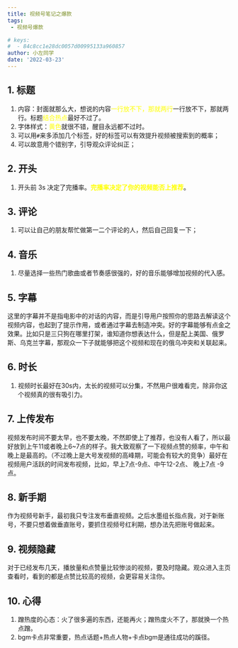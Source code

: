 ```yaml
---
title: 视频号笔记之爆款
tags:
 - 视频号爆款

# keys:
#  - 84c8cc1e28dc0057d00995133a960857
author: 小左同学
date: '2022-03-23'
---
```


## 1. 标题
1. 内容：封面就那么大，想说的内容<span style="color:yellow">一行放不下，那就两行</span>一行放不下，那就两行。标题<span style="color:yellow">结合热点</span>最好不过了。
2. 字体样式：<span style="color:yellow">黄色</span>就很不错，醒目永远都不过时。
3. 可以用`#`来多添加几个标签，好的标签可以有效提升视频被搜索到的概率；
4. 可以故意用个错别字，引导观众评论纠正；


## 2. 开头
1. <p>开头前 3s 决定了完播率。<strong style="color:yellow">完播率决定了你的视频能否上推荐</strong>。</p>


## 3. 评论
1. 可以让自己的朋友帮忙做第一二个评论的人，然后自己回复一下；


## 4. 音乐
1. 尽量选择一些热门歌曲或者节奏感很强的，好的音乐能够增加视频的代入感。


## 5. 字幕
这里的字幕并不是指电影中的对话的内容，而是引导用户按照你的思路去解读这个视频内容，也起到了提示作用，或者通过字幕去制造冲突。好的字幕能够有点金之效果。比如只是三只狗在哪里打架，谁知道你想表达什么，但是配上美国、俄罗斯、乌克兰字幕，那观众一下子就能够把这个视频和现在的俄乌冲突和关联起来。

## 6. 时长
1. 视频时长最好在30s内，太长的视频可以分集，不然用户很难看完，除非你这个视频真的很有吸引力。


## 7. 上传发布
视频发布时间不要太早，也不要太晚，不然即使上了推荐，也没有人看了，所以最好放到上午11或者晚上6~7点的样子。我大致观察了一下视频点赞的频率，中午和晚上是最高的。（不过晚上是大号发视频的高峰期，可能会有较大的竞争）最好在视频用户活跃的时间发布视频，比如，早上7点-9点、中午12-2点、 晚上7点 -9点。

## 8. 新手期
作为视频号新手，最初我只专注发布垂直视频。之后水墨组长指点我，对于新账号，不要只想着做垂直账号，要抓住视频号红利期，想办法先把账号做起来。
## 9. 视频隐藏
对于已经发布几天，播放量和点赞量比较惨淡的视频，要及时隐藏。观众进入主页查看时，看到的都是点赞比较高的视频，会更容易关注你。

## 10. 心得
1. 蹭热度的心态：火了很多遍的东西，还能再火；蹭热度火不了，那就换一个热点蹭。
2. bgm卡点非常重要，热点话题+热点人物+卡点bgm是通往成功的蹊径。